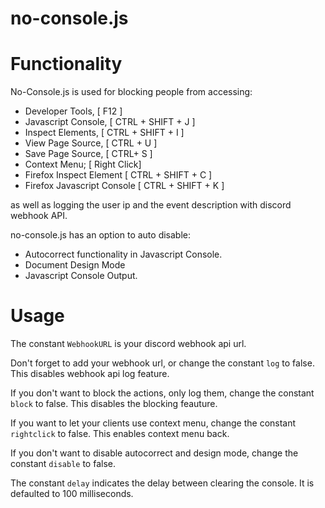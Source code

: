 # no-console.js



# Functionality


No-Console.js is used for blocking people from accessing:


- Developer Tools, [ F12 ]
- Javascript Console, [ CTRL + SHIFT + J ]
- Inspect Elements,  [ CTRL + SHIFT + I ]
- View Page Source, [ CTRL + U ]
- Save Page Source, [ CTRL+ S ]
- Context Menu; [ Right Click]
- Firefox Inspect Element [ CTRL + SHIFT + C ]
- Firefox Javascript Console [ CTRL + SHIFT + K ]

as well as logging the user ip and the event description with discord webhook API.

no-console.js has an option to auto disable:
- Autocorrect functionality in Javascript Console.
- Document Design Mode
- Javascript Console Output.

# Usage

The constant `WebhookURL` is your discord webhook api url.

Don't forget to add your webhook url, or change the constant `log` to false. This disables webhook api log feature.

If you don't want to block the actions, only log them, change the constant `block` to false. This disables the blocking feauture.

If you want to let your clients use context menu, change the constant `rightclick` to false. This enables context menu back.

If you don't want to disable autocorrect and design mode, change the constant `disable` to false. 

The constant `delay` indicates the delay between clearing the console. It is defaulted to 100 milliseconds.

